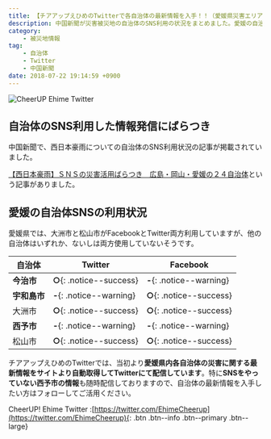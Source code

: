```yaml
---
title: 【チアアップえひめのTwitterで各自治体の最新情報を入手！！（愛媛県災害エリア自治体のSNSの利用状況についての報道より）】
description: 中国新聞が災害被災地の自治体のSNS利用の状況をまとめました。愛媛の自治体は。。。？
category:
    - 被災地情報
tag:
    - 自治体
    - Twitter
    - 中国新聞
date: 2018-07-22 19:14:59 +0900
---
```


![CheerUP Ehime Twitter](https://i.gyazo.com/145e8ad01d1b99347efdb2be780ee765.png)

## 自治体のSNS利用した情報発信にばらつき

中国新聞で、西日本豪雨についての自治体のSNS利用状況の記事が掲載されていました。

[【西日本豪雨】ＳＮＳの災害活用ばらつき　広島・岡山・愛媛の２４自治体](http://www.chugoku-np.co.jp/local/news/article.php?comment_id=450251&comment_sub_id=0&category_id=256&utm_source=dlvr.it&utm_medium=twitter)という記事がありました。


## 愛媛の自治体SNSの利用状況

愛媛県では、大洲市と松山市がFacebookとTwitter両方利用していますが、他の自治体はいずれか、ないしは両方使用していないそうです。

| 自治体  | Twitter | Facebook 
--------|-------------------------|-------------------------
|**今治市**  | **○**{: .notice--success} | **-**{: .notice--warning}
|**宇和島市** | **-**{: .notice--warning} | **○**{: .notice--success}
|大洲市   | **○**{: .notice--success} | **○**{: .notice--success}
|**西予市**   | **-**{: .notice--warning} | **-**{: .notice--warning}
|松山市   | **○**{: .notice--success} | **○**{: .notice--success}

チアアップえひめのTwitterでは、当初より**愛媛県内各自治体の災害に関する最新情報をサイトより自動取得してTwitterにて配信しています**。特に**SNSをやっていない西予市の情報**も随時配信しておりますので、自治体の最新情報を入手したい方はフォローしてご活用ください。


CheerUP! Ehime Twitter :[https://twitter.com/EhimeCheerup](https://twitter.com/EhimeCheerup){: .btn .btn--info .btn--primary .btn--large}


